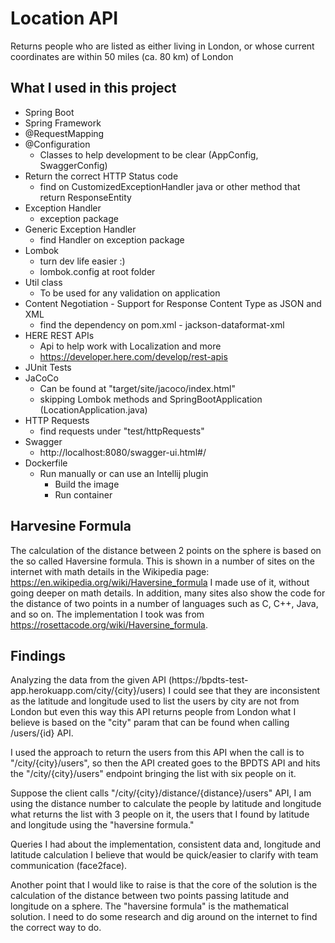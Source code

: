 Location API
===========================================

Returns people who are listed as either living in London, or whose current coordinates are within 50 miles (ca. 80 km) of London

What I used in this project
--------------------------
* Spring Boot
* Spring Framework
* @RequestMapping
* @Configuration
  * Classes to help development to be clear (AppConfig, SwaggerConfig)
* Return the correct HTTP Status code
  * find on CustomizedExceptionHandler java or other method that return ResponseEntity
* Exception Handler
  * exception package
* Generic Exception Handler
  * find Handler on exception package
* Lombok
  * turn dev life easier :)
  * lombok.config at root folder
* Util class
  * To be used for any validation on application
* Content Negotiation - Support for Response Content Type as JSON and XML
  * find the dependency on pom.xml - jackson-dataformat-xml 
* HERE REST APIs
  * Api to help work with Localization and more
  * https://developer.here.com/develop/rest-apis
* JUnit Tests
* JaCoCo
  * Can be found at "target/site/jacoco/index.html"
  * skipping Lombok methods and SpringBootApplication (LocationApplication.java)
* HTTP Requests
  * find requests under "test/httpRequests"
* Swagger
  * http://localhost:8080/swagger-ui.html#/
* Dockerfile
  * Run manually or can use an Intellij plugin
    * Build the image
    * Run container
  
Harvesine Formula
--------------------------
The calculation of the distance between 2 points on the sphere is based on the so called Haversine formula.
This is shown in a number of sites on the internet with math details in the Wikipedia page: https://en.wikipedia.org/wiki/Haversine_formula
I made use of it, without going deeper on math details.
In addition, many sites also show the code for the distance of two points in a number of languages such as C, C++, Java, and so on.
The implementation I took was from https://rosettacode.org/wiki/Haversine_formula.

Findings
--------------------------
<p>Analyzing the data from the given API (https://bpdts-test-app.herokuapp.com/city/{city}/users) I could see that they are inconsistent as the latitude and longitude used to list the users by city are not from London but even this way this API returns people from London what I believe is based on the "city" param that can be found when calling /users/{id} API.</p>
<p>I used the approach to return the users from this API when the call is to "/city/{city}/users", so then the API created goes to the BPDTS API and hits the "/city/{city}/users" endpoint bringing the list with six people on it.</p>
<p>Suppose the client calls "/city/{city}/distance/{distance}/users" API, I am using the distance number to calculate the people by latitude and longitude what returns the list with 3 people on it, the users that I found by latitude and longitude using the "haversine formula."</p>
<p>Queries I had about the implementation, consistent data and, longitude and latitude calculation I believe that would be quick/easier to clarify with team communication (face2face).</p> 
<p>Another point that I would like to raise is that the core of the solution is the calculation of the distance between two points passing latitude and longitude on a sphere. The "haversine formula" is the mathematical solution. I need to do some research and dig around on the internet to find the correct way to do.</p>
